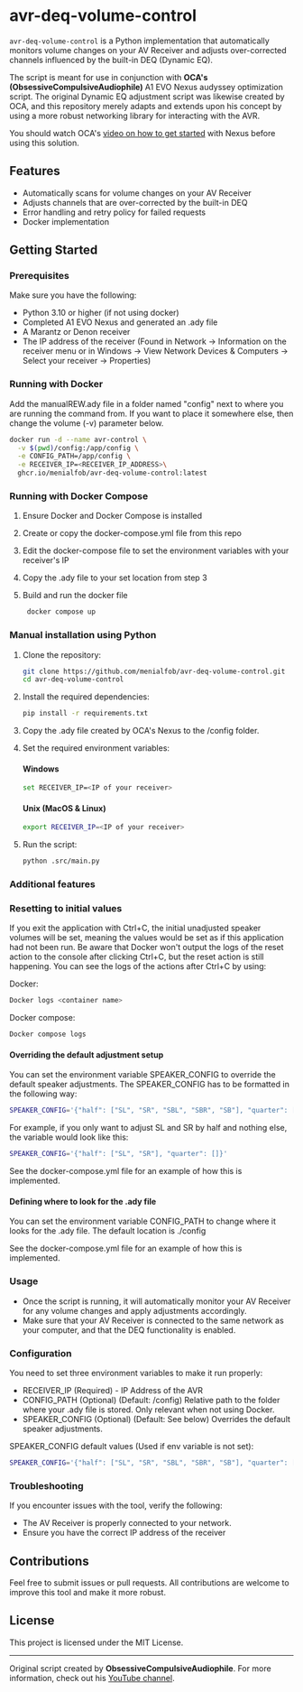 # avr-deq-volume-control

`avr-deq-volume-control` is a Python implementation that automatically monitors volume changes on your AV Receiver and adjusts over-corrected channels influenced by the built-in DEQ (Dynamic EQ). 

The script is meant for use in conjunction with  **OCA's (ObsessiveCompulsiveAudiophile)** A1 EVO Nexus audyssey optimization script. 
The original Dynamic EQ adjustment script was likewise created by OCA, and this repository merely adapts and extends upon his concept by using a more robust networking library for interacting with the AVR.

You should watch OCA's [video on how to get started](https://www.youtube.com/watch?v=tNj-nWR-Yyo) with Nexus before using this solution.

## Features
- Automatically scans for volume changes on your AV Receiver
- Adjusts channels that are over-corrected by the built-in DEQ
- Error handling and retry policy for failed requests
- Docker implementation

## Getting Started

### Prerequisites

Make sure you have the following:

- Python 3.10 or higher (if not using docker)
- Completed A1 EVO Nexus and generated an .ady file
- A Marantz or Denon receiver
- The IP address of the receiver (Found in Network -> Information on the receiver menu or in Windows -> View Network Devices & Computers -> Select your receiver -> Properties)

### Running with Docker

  Add the manualREW.ady file in a folder named "config" next to where you are running the command from. 
If you want to place it somewhere else, then change the volume (-v) parameter below.

```bash
docker run -d --name avr-control \
  -v $(pwd)/config:/app/config \
  -e CONFIG_PATH=/app/config \
  -e RECEIVER_IP=<RECEIVER_IP_ADDRESS>\
  ghcr.io/menialfob/avr-deq-volume-control:latest
```

### Running with Docker Compose

1. Ensure Docker and Docker Compose is installed

2. Create or copy the docker-compose.yml file from this repo

3. Edit the docker-compose file to set the environment variables with your receiver's IP

4. Copy the .ady file to your set location from step 3

5. Build and run the docker file
   ```bash
    docker compose up
    ```

### Manual installation using Python

1. Clone the repository:
    ```bash
    git clone https://github.com/menialfob/avr-deq-volume-control.git
    cd avr-deq-volume-control
    ```

2. Install the required dependencies:
    ```bash
    pip install -r requirements.txt
    ```

3. Copy the .ady file created by OCA's Nexus to the /config folder.

4. Set the required environment variables:
    #### Windows
    ```bash
    set RECEIVER_IP=<IP of your receiver>
    ```
    #### Unix (MacOS & Linux)
    ```bash
    export RECEIVER_IP=<IP of your receiver>
    ```

5. Run the script:
    ```bash
    python .src/main.py
    ```
### Additional features

### Resetting to initial values
If you exit the application with Ctrl+C, the initial unadjusted speaker volumes will be set, meaning the values would be set as if this application had not been run. Be aware that Docker won't output the logs of the reset action to the console after clicking Ctrl+C, but the reset action is still happening. You can see the logs of the actions after Ctrl+C by using:

Docker:
```bash
Docker logs <container name>
```

Docker compose:
```bash
Docker compose logs
```

#### Overriding the default adjustment setup
You can set the environment variable SPEAKER_CONFIG to override the default speaker adjustments. The SPEAKER_CONFIG has to be formatted in the following way:
```bash
SPEAKER_CONFIG='{"half": ["SL", "SR", "SBL", "SBR", "SB"], "quarter": ["FHL", "FHR", "FWL", "FWR", "TFL", "TFR", "TML", "TMR", "TRL", "TRR", "RHL", "RHR", "FDL", "FDR", "SDL", "SDR", "BDL", "BDR", "SHL", "SHR", "TS", "CH"]}'
```

For example, if you only want to adjust SL and SR by half and nothing else, the variable would look like this:
```bash
SPEAKER_CONFIG='{"half": ["SL", "SR"], "quarter": []}'
```

See the docker-compose.yml file for an example of how this is implemented.

#### Defining where to look for the .ady file
You can set the environment variable CONFIG_PATH to change where it looks for the .ady file. The default location is ./config

See the docker-compose.yml file for an example of how this is implemented.

### Usage

- Once the script is running, it will automatically monitor your AV Receiver for any volume changes and apply adjustments accordingly. 
- Make sure that your AV Receiver is connected to the same network as your computer, and that the DEQ functionality is enabled.

### Configuration

You need to set three environment variables to make it run properly:
- RECEIVER_IP (Required) - IP Address of the AVR
- CONFIG_PATH (Optional) (Default: /config) Relative path to the folder where your .ady file is stored. Only relevant when not using Docker.
- SPEAKER_CONFIG (Optional) (Default: See below) Overrides the default speaker adjustments.

SPEAKER_CONFIG default values (Used if env variable is not set):
```bash
SPEAKER_CONFIG='{"half": ["SL", "SR", "SBL", "SBR", "SB"], "quarter": ["FHL", "FHR", "FWL", "FWR", "TFL", "TFR", "TML", "TMR", "TRL", "TRR", "RHL", "RHR", "FDL", "FDR", "SDL", "SDR", "BDL", "BDR", "SHL", "SHR", "TS", "CH"]}'
```


### Troubleshooting

If you encounter issues with the tool, verify the following:
- The AV Receiver is properly connected to your network.
- Ensure you have the correct IP address of the receiver

## Contributions

Feel free to submit issues or pull requests. All contributions are welcome to improve this tool and make it more robust.

## License

This project is licensed under the MIT License.

---

Original script created by **ObsessiveCompulsiveAudiophile**. For more information, check out his [YouTube channel](https://www.youtube.com/@ocaudiophile).
